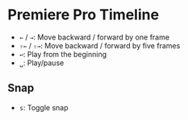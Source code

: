 # Premiere Pro Timeline

- `←` / `→`: Move backward / forward by one frame
- `⇧←` / `⇧→`: Move backward / forward by five frames
- `↩`: Play from the beginning
- `␣`: Play/pause

## Snap

- `s`: Toggle snap